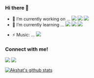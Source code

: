 ### Hi there 👋

<!--
**WahAkshat/WahAkshat** is a ✨ _special_ ✨ repository because its `README.md` (this file) appears on your GitHub profile.         <img src="https://img.shields.io/badge/spotify-%231ED760.svg?&style=for-the-badge&logo=spotify&logoColor=white" 
https://github.com/alexandresanlim/Badges4-README.md-Profile
/>  

Here are some ideas to get you started:

- 👯 I’m looking to collaborate on ... 
- 🤔 I’m looking for help with ...
- 💬 Ask me about ...
- 😄 Pronouns: ...
-->



- 🔭 I’m currently working on ... <img src="https://img.shields.io/badge/Android-3DDC84?logo=android&logoColor=white&style=for-the-badge" />  <img src="https://img.shields.io/badge/java-%23ED8B00.svg?&style=for-the-badge&logo=java&logoColor=white" />  <img src="https://img.shields.io/badge/mysql-%2300f.svg?&style=for-the-badge&logo=mysql&logoColor=white" />
- 🌱 I’m currently learning ... <img src="https://img.shields.io/badge/html-%23239120.svg?&style=flat-square&logo=html5&logoColor=white" />  <img src="https://img.shields.io/badge/css-%23239120.svg?&style=flat-square&logo=css3&logoColor=white" />  <img src="https://img.shields.io/badge/node.js%20-%2343853D.svg?&style=for-the-badge&logo=node.js&logoColor=white" />
<!--- 📫 How to reach me: ... <img src="https://img.shields.io/badge/WHATSAPP-25D366?&style=for-the-badge&logo=whatsapp&logoColor=white" /> <img src="https://img.shields.io/badge/gmail-D14836?&style=for-the-badge&logo=gmail&logoColor=white" /> <img src="https://img.shields.io/badge/facebook-%231877F2.svg?&style=for-the-badge&logo=facebook&logoColor=white" /> <img src="https://img.shields.io/badge/instagram-%23E4405F.svg?&style=for-the-badge&logo=instagram&logoColor=white" /> <img src="https://img.shields.io/badge/linkedin-%230077B5.svg?&style=for-the-badge&logo=linkedin&logoColor=white" /> -->
- ⚡ Music: ... <img src="https://img.shields.io/badge/spotify-%231ED760.svg?&style=for-the-badge&logo=spotify&logoColor=white">



### Connect with me!
[<img src="https://img.shields.io/badge/linkedin-%230077B5.svg?&style=for-the-badge&logo=linkedin&logoColor=white" />](https://www.linkedin.com/in/akshat-chatterjee-b8091519a/) [<img src = "https://img.shields.io/badge/twitter-%2320A1F1.svg?&style=for-the-badge&logo=twitter&logoColor=white">](https://twitter.com/ThisisAkshatC/)


[![Akshat's github stats](https://github-readme-stats.vercel.app/api?username=WahAkshat)](https://github.com/anuraghazra/github-readme-stats)


